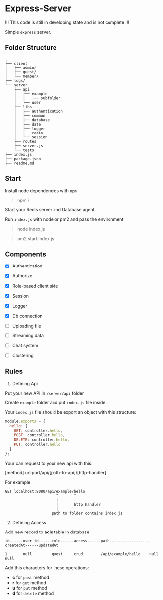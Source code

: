 Express-Server
======

!!! This code is still in developing state and is not complete !!!

Simple `express` server.

## Folder Structure

```
.
├── client
│   ├── admin/
│   ├── guest/
│   └── member/
├── logs/
└── server
    ├── api
    │   ├── example
    │   │   └── subfolder
    │   └── user
    ├── libs
    │   ├── authentication
    │   ├── common
    │   ├── database
    │   ├── date
    │   ├── logger
    │   ├── redis
    │   └── session
    ├── routes
    ├── server.js
    └── tests
├── index.js
├── package.json
├── readme.md
```

## Start

Install node dependencies with `npm`

> npm i

Start your Redis server and Database agent.

Run `index.js` with node or pm2 and pass the environment

> node index.js

> pm2 start index.js

## Components

- [x] Authentication
- [x] Authorize
- [x] Role-based client side
- [x] Session
- [x] Logger
- [x] Db connection
- [ ] Uploading file
- [ ] Streaming data
- [ ] Chat system
- [ ] Clustering


## Rules

1) Defining Api

Put your new API in `/server/api` folder

Create `example` folder and put `index.js` file inside.

Your `index.js` file should be export an object with this structure:

```js
module.exports = {
  hello: {
    GET: controller.hello,
    POST: controller.hello,
    DELETE: controller.hello,
    PUT: controller.hello
  }
};
```

Your can request to your new api with this:

[method] url:port/api/[path-to-api]/[http-handler]

For example

```
GET localhost:8080/api/example/hello
                       ^       ^
                       |       |
                       |       http handler
                       |
                     path to folder contains index.js 
```

2) Defining Access

Add new record to **acls** table in database

```
id------user_id------role------access------path------------------createdAt------updatedAt

1       null         guest     crud        /api/example/hello    null           null		
```

Add this characters for these operations:

- **c** for `post` method
- **r** for `get` method
- **u** for `put` method
- **d** for `delete` method
